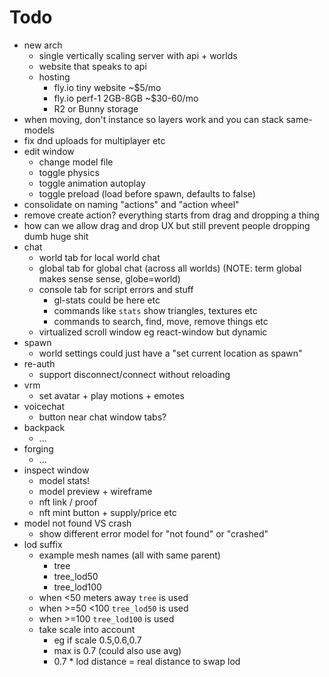 # Todo

- new arch
  - single vertically scaling server with api + worlds
  - website that speaks to api
  - hosting
    - fly.io tiny website ~$5/mo
    - fly.io perf-1 2GB-8GB ~$30-60/mo
    - R2 or Bunny storage
- when moving, don't instance so layers work and you can stack same-models
- fix dnd uploads for multiplayer etc
- edit window
  - change model file
  - toggle physics
  - toggle animation autoplay
  - toggle preload (load before spawn, defaults to false)
- consolidate on naming "actions" and "action wheel"
- remove create action? everything starts from drag and dropping a thing
- how can we allow drag and drop UX but still prevent people dropping dumb huge shit
- chat
  - world tab for local world chat
  - global tab for global chat (across all worlds) (NOTE: term global makes sense sense, globe=world)
  - console tab for script errors and stuff
    - gl-stats could be here etc
    - commands like `stats` show triangles, textures etc
    - commands to search, find, move, remove things etc
  - virtualized scroll window eg react-window but dynamic
- spawn
  - world settings could just have a "set current location as spawn"
- re-auth
  - support disconnect/connect without reloading
- vrm
  - set avatar + play motions + emotes
- voicechat
  - button near chat window tabs?
- backpack
  - ...
- forging
  - ...
- inspect window
  - model stats!
  - model preview + wireframe
  - nft link / proof
  - nft mint button + supply/price etc
- model not found VS crash
  - show different error model for "not found" or "crashed"
- lod suffix
  - example mesh names (all with same parent)
    - tree
    - tree_lod50
    - tree_lod100
  - when <50 meters away `tree` is used
  - when >=50 <100 `tree_lod50` is used
  - when >=100 `tree_lod100` is used
  - take scale into account
    - eg if scale 0.5,0.6,0.7
    - max is 0.7 (could also use avg)
    - 0.7 \* lod distance = real distance to swap lod
